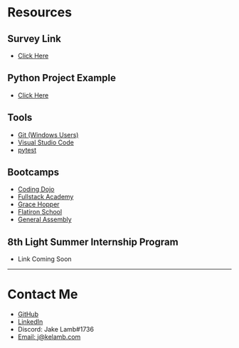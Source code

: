# Resources

## Survey Link
 - [Click Here](https://docs.google.com/forms/d/e/1FAIpQLSe14qYCGWxoSCibdRyPSkj8U_W-GECrb7sCYc9cguO0APxnUQ/viewform?usp=sf_link)
 
## Python Project Example
- [Click Here](https://github.com/xray/PythonProjectStructure)

## Tools
- [Git (Windows Users)](https://git-scm.com/downloads)
- [Visual Studio Code](https://code.visualstudio.com/)
- [pytest](https://docs.pytest.org/en/latest/)

## Bootcamps
- [Coding Dojo](https://www.codingdojo.com/chicago)
- [Fullstack Academy](https://www.fullstackacademy.com/chicago-coding-bootcamp)
- [Grace Hopper](https://www.gracehopper.com/grace-hopper-chicago)
- [Flatiron School](https://flatironschool.com/campuses/chicago/)
- [General Assembly](https://generalassemb.ly/locations/chicago)

## 8th Light Summer Internship Program
- Link Coming Soon

---

# Contact Me
- [GitHub](https://github.com/xray)
- [LinkedIn](https://linkedin.com/in/jacob-r-lamb)
- Discord: Jake Lamb#1736
- [Email: j@kelamb.com](mailto:j@kelamb.com)
